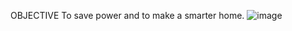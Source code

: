 OBJECTIVE
To save power and to
 make a smarter home.
![image](https://user-images.githubusercontent.com/91896813/161426200-a4e675c7-838f-479f-ae18-45ca2d445dba.png)

